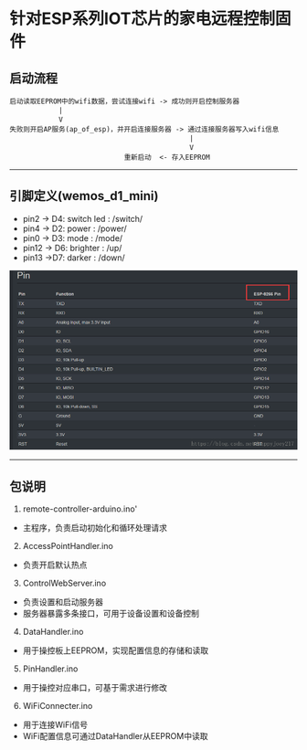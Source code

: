 # 针对ESP系列IOT芯片的家电远程控制固件

## 启动流程
```
启动读取EEPROM中的wifi数据，尝试连接wifi -> 成功则开启控制服务器
            |
            V
失败则开启AP服务(ap_of_esp)，并开启连接服务器 -> 通过连接服务器写入wifi信息
                                            |
                                            V
                            重新启动  <- 存入EEPROM 
```

---

## 引脚定义(wemos_d1_mini)
- pin2 -> D4: switch led : /switch/
- pin4 -> D2: power : /power/
- pin0 -> D3: mode : /mode/
- pin12 -> D6: brighter : /up/
- pin13 ->D7: darker : /down/
  
![](refer/pin_of_wemos_mini.png)

---

## 包说明
1. remote-controller-arduino.ino'
  - 主程序，负责启动初始化和循环处理请求
2. AccessPointHandler.ino
  - 负责开启默认热点
3. ControlWebServer.ino
  - 负责设置和启动服务器
  - 服务器暴露多条接口，可用于设备设置和设备控制
4. DataHandler.ino
  - 用于操控板上EEPROM，实现配置信息的存储和读取
5. PinHandler.ino
  - 用于操控对应串口，可基于需求进行修改
6. WiFiConnecter.ino
  - 用于连接WiFi信号
  - WiFi配置信息可通过DataHandler从EEPROM中读取